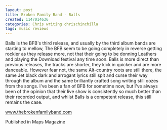 ```yaml
---
layout: post
title: Broken Family Band - Balls
created: 1147014636
categories: Chris writing chrischinchilla
tags: music reviews
---
```


Balls is the BFB's third release, and usually by the third album bands are starting to mellow, The BFB seem to be going completely in reverse getting rockier as they release more, not that their going to be donning Leathers and playing the Download festival any time soon. Balls is more direct than previous releases, the tracks are shorter, they kick in quicker and are more danceable. However fear not, the same Alt-country roots are still there, the same Jet black dark and arrogant lyrics still spit and curse their way through the album and the same brilliantly crafted song writing still oozes from the songs. I've been a fan of BFB for sometime now, but I've always been of the opinion that their live show is consistently so much better than their recorded output, and whilst Balls is a competent release, this still remains the case.

<a href="http://www.thebrokenfamilyband.com" target="_blank">www.thebrokenfamilyband.com</a>

Published in Maps Magazine
